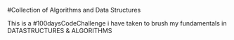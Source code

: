 #Collection of Algorithms and Data Structures 

This is a #100daysCodeChallenge i have taken to brush my fundamentals in DATASTRUCTURES & ALGORITHMS 

